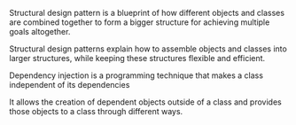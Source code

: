 Structural design pattern is a blueprint of how different objects and classes are combined together to form a bigger structure for achieving multiple goals altogether.

Structural design patterns explain how to assemble objects and classes into larger structures, while keeping these structures flexible and efficient.

Dependency injection is a programming technique that makes a class independent of its dependencies

It allows the creation of dependent objects outside of a class and provides those objects to a class through different ways.